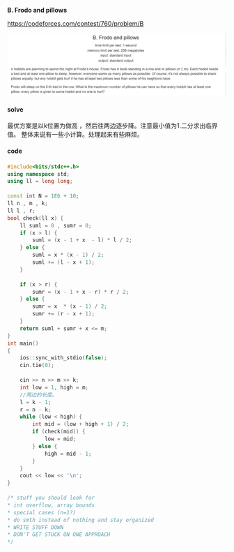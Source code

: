 **B. Frodo and pillows**

https://codeforces.com/contest/760/problem/B

![image-20230403170800748](image-20230403170800748.png)

#### solve

最优方案是以k位置为做高 ，然后往两边逐步降。注意最小值为1.二分求出临界值。
整体来说有一些小计算。处理起来有些麻烦。

#### code
```cpp
#include<bits/stdc++.h>
using namespace std;
using ll = long long;

const int N = 1E6 + 10;
ll n , m , k;
ll l , r;
bool check(ll x) {
	ll suml = 0 , sumr = 0;
	if (x > l) {
		suml = (x - 1 + x  - l) * l / 2;
	} else {
		suml = x * (x - 1) / 2;
		suml += (l - x + 1);
	}

	if (x > r) {
		sumr = (x - 1 + x - r) * r / 2;
	} else {
		sumr = x  * (x - 1) / 2;
		sumr += (r - x + 1);
	}
	return suml + sumr + x <= m;
}
int main()
{
	ios::sync_with_stdio(false);
	cin.tie(0);

	cin >> n >> m >> k;
	int low = 1, high = m;
	//两边的长度。
	l = k - 1;
	r = n - k;
	while (low < high) {
		int mid = (low + high + 1) / 2;
		if (check(mid)) {
			low = mid;
		} else {
			high = mid - 1;
		}
	}
	cout << low << '\n';
}

/* stuff you should look for
* int overflow, array bounds
* special cases (n=1?)
* do smth instead of nothing and stay organized
* WRITE STUFF DOWN
* DON'T GET STUCK ON ONE APPROACH
*/
```